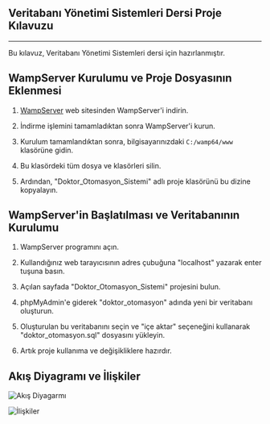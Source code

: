 ## Veritabanı Yönetimi Sistemleri Dersi Proje Kılavuzu

---

Bu kılavuz, Veritabanı Yönetimi Sistemleri dersi için hazırlanmıştır.

## WampServer Kurulumu ve Proje Dosyasının Eklenmesi

1. [WampServer](https://www.wampserver.com/en/) web sitesinden WampServer'i indirin.

2. İndirme işlemini tamamladıktan sonra WampServer'i kurun.

3. Kurulum tamamlandıktan sonra, bilgisayarınızdaki `C:/wamp64/www` klasörüne gidin.

4. Bu klasördeki tüm dosya ve klasörleri silin.

5. Ardından, "Doktor_Otomasyon_Sistemi" adlı proje klasörünü bu dizine kopyalayın.

## WampServer'in Başlatılması ve Veritabanının Kurulumu

1. WampServer programını açın.

2. Kullandığınız web tarayıcısının adres çubuğuna "localhost" yazarak enter tuşuna basın.

3. Açılan sayfada "Doktor_Otomasyon_Sistemi" projesini bulun.

4. phpMyAdmin'e giderek "doktor_otomasyon" adında yeni bir veritabanı oluşturun.

5. Oluşturulan bu veritabanını seçin ve "içe aktar" seçeneğini kullanarak "doktor_otomasyon.sql" dosyasını yükleyin.

6. Artık proje kullanıma ve değişikliklere hazırdır.

## Akış Diyagramı ve İlişkiler
![Akış Diyagarmı](./rapor-ve-semalar/AKISSEMA.png)

![İlişkiler](./rapor-ve-semalar/doktor_otomasyon.png)



